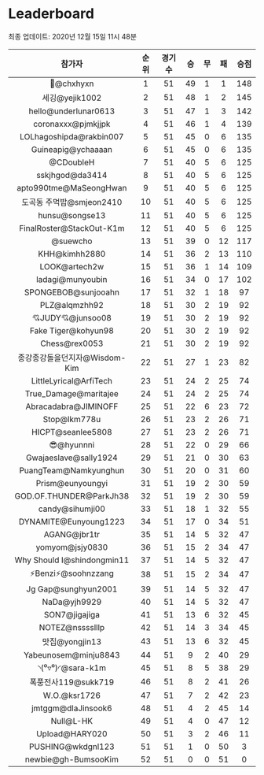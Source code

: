# Leaderboard
최종 업데이트: 2020년 12월 15일 11시 48분




| 참가자 | 순위 | 경기수 | 승 | 무 | 패 | 승점 |
|:---:|:---:|:---:|:---:|:---:|:---:|:---:|
| 👑@chxhyxn | 1 | 51 | 49 | 1 | 1 | 148 |
| 세깅@yejik1002 | 2 | 51 | 48 | 1 | 2 | 145 |
| hello@underlunar0613 | 3 | 51 | 47 | 1 | 3 | 142 |
| coronaxxx@pjmkjjpk | 4 | 51 | 46 | 1 | 4 | 139 |
| LOLhagoshipda@rakbin007 | 5 | 51 | 45 | 0 | 6 | 135 |
| Guineapig@ychaaaan | 6 | 51 | 45 | 0 | 6 | 135 |
| @CDoubleH | 7 | 51 | 40 | 5 | 6 | 125 |
| sskjhgod@da3414 | 8 | 51 | 40 | 5 | 6 | 125 |
| apto990tme@MaSeongHwan | 9 | 51 | 40 | 5 | 6 | 125 |
| 도곡동 주먹밥@smjeon2410 | 10 | 51 | 40 | 5 | 6 | 125 |
| hunsu@songse13 | 11 | 51 | 40 | 5 | 6 | 125 |
| FinalRoster@StackOut-K1m | 12 | 51 | 40 | 5 | 6 | 125 |
| @suewcho | 13 | 51 | 39 | 0 | 12 | 117 |
| KHH@kimhh2880 | 14 | 51 | 36 | 2 | 13 | 110 |
| LOOK@artech2w | 15 | 51 | 36 | 1 | 14 | 109 |
| ladagi@munyoubin | 16 | 51 | 34 | 0 | 17 | 102 |
| SPONGEBOB@sunjooahn | 17 | 51 | 32 | 1 | 18 | 97 |
| PLZ@alqmzhh92 | 18 | 51 | 30 | 2 | 19 | 92 |
| 💘JUDY💘@junsoo08 | 19 | 51 | 30 | 2 | 19 | 92 |
| Fake Tiger@kohyun98 | 20 | 51 | 30 | 2 | 19 | 92 |
| Chess@rex0053 | 21 | 51 | 30 | 2 | 19 | 92 |
| 종강종강돌을던지자@Wisdom-Kim | 22 | 51 | 27 | 1 | 23 | 82 |
| LittleLyrical@ArfiTech | 23 | 51 | 24 | 2 | 25 | 74 |
| True_Damage@maritajee | 24 | 51 | 24 | 2 | 25 | 74 |
| Abracadabra@JIMINOFF | 25 | 51 | 22 | 6 | 23 | 72 |
| Stop@lkm778u | 26 | 51 | 23 | 2 | 26 | 71 |
| HICPT@seanlee5808 | 27 | 51 | 23 | 2 | 26 | 71 |
| 😎@hyunnni | 28 | 51 | 22 | 0 | 29 | 66 |
| Gwajaeslave@sally1924 | 29 | 51 | 21 | 0 | 30 | 63 |
| PuangTeam@Namkyunghun | 30 | 51 | 20 | 0 | 31 | 60 |
| Prism@eunyoungyi | 31 | 51 | 19 | 2 | 30 | 59 |
| GOD.OF.THUNDER@ParkJh38 | 32 | 51 | 19 | 2 | 30 | 59 |
| candy@sihumji00 | 33 | 51 | 18 | 1 | 32 | 55 |
| DYNAMITE@Eunyoung1223 | 34 | 51 | 17 | 0 | 34 | 51 |
| AGANG@jbr1tr | 35 | 51 | 14 | 5 | 32 | 47 |
| yomyom@jsjy0830 | 36 | 51 | 15 | 2 | 34 | 47 |
| Why Should I@shindongmin11 | 37 | 51 | 14 | 5 | 32 | 47 |
| ⚡Benzi⚡@soohnzzang | 38 | 51 | 15 | 2 | 34 | 47 |
| Jg Gap@sunghyun2001 | 39 | 51 | 14 | 5 | 32 | 47 |
| NaDa@yjh9929 | 40 | 51 | 14 | 5 | 32 | 47 |
| SON7@jigajiga | 41 | 51 | 13 | 6 | 32 | 45 |
| NOTEZ@nsssslllp | 42 | 51 | 14 | 3 | 34 | 45 |
| 맛집@yongjin13 | 43 | 51 | 13 | 6 | 32 | 45 |
| Yabeunosem@minju8843 | 44 | 51 | 9 | 2 | 40 | 29 |
| ◝(⁰▿⁰)◜@sara-k1m | 45 | 51 | 8 | 5 | 38 | 29 |
| 폭풍전사119@sukk719 | 46 | 51 | 8 | 2 | 41 | 26 |
| W.O.@ksr1726 | 47 | 51 | 7 | 2 | 42 | 23 |
| jmtggm@dlaJinsook6 | 48 | 51 | 4 | 2 | 45 | 14 |
| Null@L-HK | 49 | 51 | 4 | 0 | 47 | 12 |
| Upload@HARY020 | 50 | 51 | 3 | 2 | 46 | 11 |
| PUSHING@wkdgnl123 | 51 | 51 | 1 | 0 | 50 | 3 |
| newbie@gh-BumsooKim | 52 | 51 | 0 | 0 | 51 | 0 |